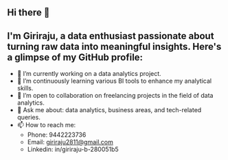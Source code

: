 ## Hi there 👋
## I'm Giriraju, a data enthusiast passionate about turning raw data into meaningful insights. Here's a glimpse of my GitHub profile:

- 🔭 I’m currently working on a data analytics project.
- 🌱 I’m continuously learning various BI tools to enhance my analytical skills.
- 👯 I’m open to collaboration on freelancing projects in the field of data analytics.
- 💬 Ask me about: data analytics, business areas, and tech-related queries.
- 📫 How to reach me: 
  - Phone: 9442223736
  - Email: giriraju2811@gmail.com
  - Linkedin: in/giriraju-b-280051b5
